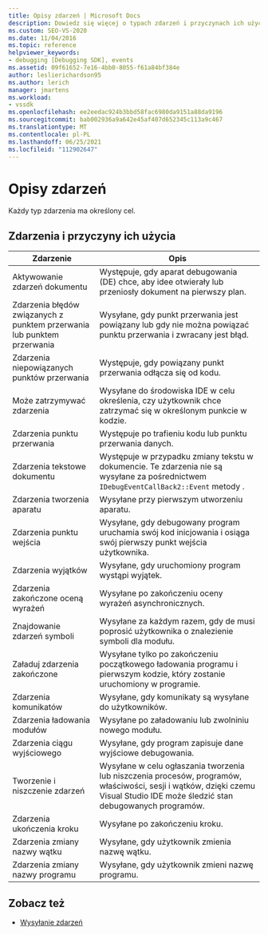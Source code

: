 ```yaml
---
title: Opisy zdarzeń | Microsoft Docs
description: Dowiedz się więcej o typach zdarzeń i przyczynach ich użycia. Każdy typ zdarzenia ma określony cel.
ms.custom: SEO-VS-2020
ms.date: 11/04/2016
ms.topic: reference
helpviewer_keywords:
- debugging [Debugging SDK], events
ms.assetid: 09f61652-7e16-4bb0-8055-f61a84bf384e
author: leslierichardson95
ms.author: lerich
manager: jmartens
ms.workload:
- vssdk
ms.openlocfilehash: ee2eedac924b3bbd58fac6980da9151a88da9196
ms.sourcegitcommit: bab002936a9a642e45af407d652345c113a9c467
ms.translationtype: MT
ms.contentlocale: pl-PL
ms.lasthandoff: 06/25/2021
ms.locfileid: "112902647"
---
```

# <a name="event-descriptions"></a>Opisy zdarzeń
Każdy typ zdarzenia ma określony cel.

## <a name="events-and-the-reasons-for-their-use"></a>Zdarzenia i przyczyny ich użycia

|Zdarzenie|Opis|
|-----------|-----------------|
|Aktywowanie zdarzeń dokumentu|Występuje, gdy aparat debugowania (DE) chce, aby idee otwierały lub przeniosły dokument na pierwszy plan.|
|Zdarzenia błędów związanych z punktem przerwania lub punktem przerwania|Wysyłane, gdy punkt przerwania jest powiązany lub gdy nie można powiązać punktu przerwania i zwracany jest błąd.|
|Zdarzenia niepowiązanych punktów przerwania|Występuje, gdy powiązany punkt przerwania odłącza się od kodu.|
|Może zatrzymywać zdarzenia|Wysyłane do środowiska IDE w celu określenia, czy użytkownik chce zatrzymać się w określonym punkcie w kodzie.|
|Zdarzenia punktu przerwania|Występuje po trafieniu kodu lub punktu przerwania danych.|
|Zdarzenia tekstowe dokumentu|Występuje w przypadku zmiany tekstu w dokumencie. Te zdarzenia nie są wysyłane za pośrednictwem `IDebugEventCallBack2::Event` metody .|
|Zdarzenia tworzenia aparatu|Wysyłane przy pierwszym utworzeniu aparatu.|
|Zdarzenia punktu wejścia|Wysyłane, gdy debugowany program uruchamia swój kod inicjowania i osiąga swój pierwszy punkt wejścia użytkownika.|
|Zdarzenia wyjątków|Wysyłane, gdy uruchomiony program wystąpi wyjątek.|
|Zdarzenia zakończone oceną wyrażeń|Wysyłane po zakończeniu oceny wyrażeń asynchronicznych.|
|Znajdowanie zdarzeń symboli|Wysyłane za każdym razem, gdy de musi poprosić użytkownika o znalezienie symboli dla modułu.|
|Załaduj zdarzenia zakończone|Wysyłane tylko po zakończeniu początkowego ładowania programu i pierwszym kodzie, który zostanie uruchomiony w programie.|
|Zdarzenia komunikatów|Wysyłane, gdy komunikaty są wysyłane do użytkowników.|
|Zdarzenia ładowania modułów|Wysyłane po załadowaniu lub zwolniniu nowego modułu.|
|Zdarzenia ciągu wyjściowego|Wysyłane, gdy program zapisuje dane wyjściowe debugowania.|
|Tworzenie i niszczenie zdarzeń|Wysyłane w celu ogłaszania tworzenia lub niszczenia procesów, programów, właściwości, sesji i wątków, dzięki czemu Visual Studio IDE może śledzić stan debugowanych programów.|
|Zdarzenia ukończenia kroku|Wysyłane po zakończeniu kroku.|
|Zdarzenia zmiany nazwy wątku|Wysyłane, gdy użytkownik zmienia nazwę wątku.|
|Zdarzenia zmiany nazwy programu|Wysyłane, gdy użytkownik zmieni nazwę programu.|

## <a name="see-also"></a>Zobacz też
- [Wysyłanie zdarzeń](../../extensibility/debugger/sending-events.md)
